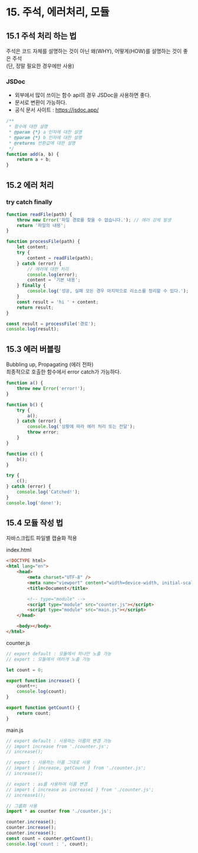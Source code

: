 # 15. 주석, 에러처리, 모듈

## 15.1 주석 처리 하는 법

주석은 코드 자체를 설명하는 것이 아닌 왜(WHY), 어떻게(HOW)를 설명하는 것이 좋은 주석  
(단, 정말 필요한 경우에만 사용)

### JSDoc

- 외부에서 많이 쓰이는 함수 api의 경우 JSDoc을 사용하면 좋다.
- 문서로 변환이 가능하다.
- 공식 문서 사이트 : <https://jsdoc.app/>

```javascript
/**
 * 함수에 대한 설명
 * @param {*} a 인자에 대한 설명
 * @param {*} b 인자에 대한 설명
 * @returns 반환값에 대한 설명
 */
function add(a, b) {
	return a + b;
}
```

## 15.2 에러 처리

### try catch finally

```javascript
function readFile(path) {
	throw new Error('파일 경로를 찾을 수 없습니다.'); // 에러 강제 발생
	return '파일의 내용';
}

function processFile(path) {
	let content;
	try {
		content = readFile(path);
	} catch (error) {
		// 에러에 대한 처리
		console.log(error);
		content = '기본 내용';
	} finally {
		console.log('성공, 실패 모든 경우 마지막으로 리소스를 정리할 수 있다.');
	}
	const result = 'hi ' + content;
	return result;
}

const result = processFile('경로');
console.log(result);
```

## 15.3 에러 버블링

Bubbling up, Propagating (에러 전파)  
최종적으로 호출한 함수에서 error catch가 가능하다.

```javascript
function a() {
	throw new Error('error!');
}

function b() {
	try {
		a();
	} catch (error) {
		console.log('상황에 따라 에러 처리 또는 전달');
		throw error;
	}
}

function c() {
	b();
}

try {
	c();
} catch (error) {
	console.log('Catched!');
}
console.log('done!');
```

## 15.4 모듈 작성 법

자바스크립트 파일별 캡슐화 적용

index.html

```html
<!DOCTYPE html>
<html lang="en">
	<head>
		<meta charset="UTF-8" />
		<meta name="viewport" content="width=device-width, initial-scale=1.0" />
		<title>Document</title>

		<!-- type="module" -->
		<script type="module" src="counter.js"></script>
		<script type="module" src="main.js"></script>
	</head>

	<body></body>
</html>
```

counter.js

```javascript
// export default : 모듈에서 하나만 노출 가능
// export : 모듈에서 여러개 노출 가능

let count = 0;

export function increase() {
	count++;
	console.log(count);
}

export function getCount() {
	return count;
}
```

main.js

```javascript
// export default : 사용하는 이름의 변경 가능
// import increase from './counter.js';
// increase();

// export : 사용하는 이름 그대로 사용
// import { increase, getCount } from './counter.js';
// increase();

// export : as를 사용하여 이름 변경
// import { increase as increase1 } from './counter.js';
// increase1();

// 그룹화 사용
import * as counter from './counter.js';

counter.increase();
counter.increase();
counter.increase();
const count = counter.getCount();
console.log('count : ', count);
```
